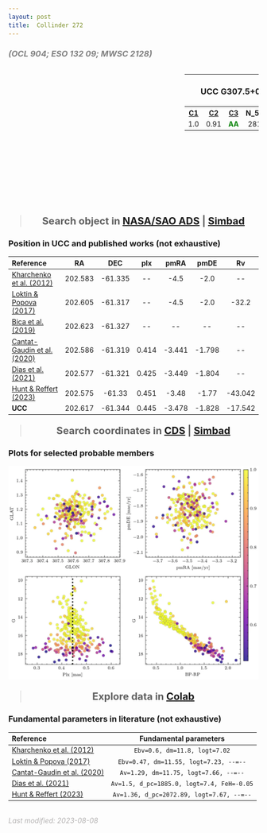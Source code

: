 ```yaml
---
layout: post
title:  Collinder 272
---
```

<h3><span style="color: #808080;"><i>(OCL 904; ESO 132 09; MWSC 2128)</i></span></h3>
<div style="display: flex; justify-content: space-between;">
 <div style="text-align: center;">
 <!-- Left block -->
 <div id="aladin-lite-div" style="width:355px;height:250px;"></div>
 <script type="text/javascript" src="https://aladin.cds.unistra.fr/AladinLite/api/v3/latest/aladin.js" charset="utf-8"></script>
 <script type="text/javascript">
   let aladin;
   A.init.then(() => {
      aladin = A.aladin('#aladin-lite-div', {survey: "P/DSS2/color", fov:0.157, target: "202.617 -61.344"});
   });
 </script>
</div>
<!-- Left block -->

<table style="text-align: center; width:355px;height:250px;">
  <!-- Row 1 (title) -->
  <tr>
    <td colspan="5"><h3>UCC G307.5+01.2</h3></td>
  </tr>
  <!-- Row 2 -->
  <tr>
    <th><a href="https://ucc.ar/faq#what-are-the-c1-c2-and-c3-parameters" title="Photometric class">C1</a></th>
    <th><a href="https://ucc.ar/faq#what-are-the-c1-c2-and-c3-parameters" title="Density class">C2</a></th>
    <th><a href="https://ucc.ar/faq#what-are-the-c1-c2-and-c3-parameters" title="Combined class">C3</a></th>
    <th><div title="Stars with membership probability >50%">N_50</div></th>
    <th><div title="Radius that contains half the members [arcmin]">r_50</div></th>
  </tr>
  <!-- Row 3 -->
  <tr>
    <td>1.0</td>
    <td>0.91</td>
    <td><span style="color: green; font-weight: bold;">A</span><span style="color: green; font-weight: bold;">A</span></td>
    <td>281</td>
    <td>4.7</td>
  </tr>
</table>
</div>

> <p style="text-align:center; font-weight: bold; font-size:20px">Search object in <a href="https://ui.adsabs.harvard.edu/search/q=%20collection%3Aastronomy%20body%3A%22Collinder%20272%22&sort=date%20desc%2C%20bibcode%20desc&p_=0" target="_blank">NASA/SAO ADS</a> | <a href="http://simbad.cds.unistra.fr/simbad/sim-id-refs?Ident=collinder272" target="_blank">Simbad</a></p>


### Position in UCC and published works (not exhaustive)

| Reference    | RA    | DEC   | plx  | pmRA  | pmDE   |  Rv  |
| :---         | :---: | :---: | :---: | :---: | :---: | :---: |
|[Kharchenko et al. (2012)](https://ui.adsabs.harvard.edu/abs/2012A%26A...543A.156K) | 202.583 | -61.335 | -- | -4.5 | -2.0 | -- |
|[Loktin & Popova (2017)](https://ui.adsabs.harvard.edu/abs/2017AstBu..72..257L/abstract) | 202.605 | -61.317 | -- | -4.5 | -2.0 | -32.2 |
|[Bica et al. (2019)](https://ui.adsabs.harvard.edu/abs/2019AJ....157...12B/abstract) | 202.623 | -61.327 | -- | -- | -- | -- |
|[Cantat-Gaudin et al. (2020)](https://ui.adsabs.harvard.edu/abs/2020A%26A...640A...1C) | 202.586 | -61.319 | 0.414 | -3.441 | -1.798 | -- |
|[Dias et al. (2021)](https://ui.adsabs.harvard.edu/abs/2021MNRAS.504..356D) | 202.577 | -61.321 | 0.425 | -3.449 | -1.804 | -- |
|[Hunt & Reffert (2023)](https://ui.adsabs.harvard.edu/abs/2023arXiv230313424H/abstract) | 202.575 | -61.33 | 0.451 | -3.48 | -1.77 | -43.042 |
| **UCC** |202.617 | -61.344 | 0.445 | -3.478 | -1.828 | -17.542 |

> <p style="text-align:center; font-weight: bold; font-size:20px">Search coordinates in <a href="http://cdsportal.u-strasbg.fr/?target=202.617%20-61.344" target="_blank">CDS</a> | <a href="https://simbad.cds.unistra.fr/mobile/object_list.html?coord=202.617%20-61.344&output=json&radius=5&userEntry=collinder272" target="_blank">Simbad</a></p>

### Plots for selected probable members

![CLUSTER](https://raw.githubusercontent.com/ucc23/Q4P/main/plots/collinder272.webp)


> <p style="text-align:center; font-weight: bold; font-size:20px">Explore data in <a href="https://colab.research.google.com/github/UCC23/Q4P/blob/master/notebooks/collinder272.ipynb" target="_blank">Colab</a></p>


### Fundamental parameters in literature (not exhaustive)

| Reference |  Fundamental parameters |
| :---         |     :---:      |
| [Kharchenko et al. (2012)](https://ui.adsabs.harvard.edu/abs/2012A%26A...543A.156K) | `Ebv=0.6, dm=11.8, logt=7.02` |
| [Loktin & Popova (2017)](https://ui.adsabs.harvard.edu/abs/2017AstBu..72..257L/abstract) | `Ebv=0.47, dm=11.55, logt=7.23, --=--` |
| [Cantat-Gaudin et al. (2020)](https://ui.adsabs.harvard.edu/abs/2020A%26A...640A...1C) | `Av=1.29, dm=11.75, logt=7.66, --=--` |
| [Dias et al. (2021)](https://ui.adsabs.harvard.edu/abs/2021MNRAS.504..356D) | `Av=1.5, d_pc=1885.0, logt=7.4, FeH=-0.05` |
| [Hunt & Reffert (2023)](https://ui.adsabs.harvard.edu/abs/2023arXiv230313424H/abstract) | `Av=1.36, d_pc=2072.89, logt=7.67, --=--` |

<br>
<font color="b3b1b1"><i>Last modified: 2023-08-08</i></font>
